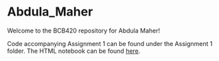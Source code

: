 # Abdula_Maher
Welcome to the BCB420 repository for Abdula Maher!

Code accompanying Assignment 1 can be found under the Assignment 1 folder. The HTML notebook can be found [here](https://github.com/bcb420-2022/Abdula_Maher/blob/main/Assignment%201/assignment-1.nb.html).

